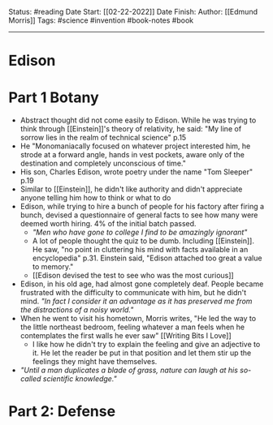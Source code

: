 Status: #reading 
Date Start: [[02-22-2022]]
Date Finish:
Author: [[Edmund Morris]]
Tags: #science #invention #book-notes #book
***
# Edison

# Part 1 Botany
- Abstract thought did not come easily to Edison. While he was trying to think through [[Einstein]]'s theory of relativity, he said: "My line of sorrow lies in the realm of technical science" p.15
- He "Monomaniacally focused on whatever project interested him, he strode at a forward angle, hands in vest pockets, aware only of the destination and completely unconscious of time."
- His son, Charles Edison, wrote poetry under the name "Tom Sleeper" p.19
- Similar to [[Einstein]], he didn't like authority and didn't appreciate anyone telling him how to think or what to do
- Edison, while trying to hire a bunch of people for his factory after firing a bunch, devised a questionnaire of general facts to see how many were deemed worth hiring. 4% of the initial batch passed.
	- *"Men who have gone to college I find to be amazingly ignorant"*
	- A lot of people thought the quiz to be dumb. Including [[Einstein]]. He saw, "no point in cluttering his mind with facts available in an encyclopedia" p.31. Einstein said, "Edison attached too great a value to memory."
	- [[Edison devised the test to see who was the most curious]]
- Edison, in his old age, had almost gone completely deaf. People became frustrated with the difficulty to communicate with him, but he didn't mind. *"In fact I consider it an advantage as it has preserved me from the distractions of a noisy world."*
- When he went to visit his hometown, Morris writes, "He led the way to the little northeast bedroom, feeling whatever a man feels when he contemplates the first walls he ever saw" [[Writing Bits I Love]]
	- I like how he didn't try to explain the feeling and give an adjective to it. He let the reader be put in that position and let them stir up the feelings they might have themselves.
- *"Until a man duplicates a blade of grass, nature can laugh at his so-called scientific knowledge."*

# Part 2: Defense

